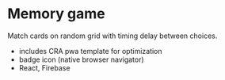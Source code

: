 # Memory game

Match cards on random grid with timing delay between choices.

- includes CRA pwa template for optimization
- badge icon (native browser navigator)
- React, Firebase
